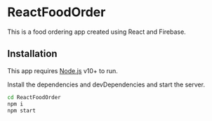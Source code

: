 # ReactFoodOrder

This is a food ordering app created using React and Firebase.

## Installation

This app requires [Node.js](https://nodejs.org/) v10+ to run.

Install the dependencies and devDependencies and start the server.

```sh
cd ReactFoodOrder
npm i
npm start
```
